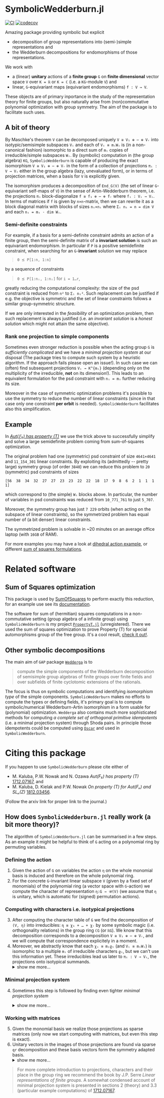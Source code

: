 # SymbolicWedderburn.jl
[![CI](https://github.com/kalmarek/SymbolicWedderburn.jl/workflows/CI/badge.svg?branch=master)](https://github.com/kalmarek/SymbolicWedderburn.jl/actions)
[![codecov](https://codecov.io/gh/kalmarek/SymbolicWedderburn.jl/branch/master/graph/badge.svg)](https://codecov.io/gh/kalmarek/SymbolicWedderburn.jl)

Amazing package providing symbolic but explicit
* decomposition of group representations into (semi-)simple representations and
* the Wedderburn decompositions for endomorphisms of those representations.

We work with
* a (linear) **unitary** actions of a **finite group** `G` on **finite dimensional** vector space `V` over `K = ℝ` or `K = ℂ` (i.e. a `KG`-module `V`) and
* linear, `G`-equivariant maps (equivariant endomorphisms) `f : V → V`.

These objects are of primary inportance in the study of the representation theory for finite groups, but also naturally arise from (non)commutative polynomial optimization with group symmetry. The aim of the package is to facilitate such uses.

## A bit of theory
By Maschke's theorem `V` can be decomposed uniquely `V ≅ V₁ ⊕ ⋯ ⊕ Vᵣ` into isotypic/semisimple subspaces `Vᵢ` and each of `Vᵢ ≅ mᵢWᵢ` is (in a non-canonical fashion) isomorphic to a direct sum of `mᵢ` copies of irreducible/simple subspaces `Wᵢ`. By (symbolic) computation in (the group algebra) `KG`, `SymbolicWedderburn` is capable of producing the exact isomorphism `V ≅ V₁ ⊕ ⋯ ⊕ Vᵣ` in the form of a collection of projections `πᵢ : V → Vᵢ` either in the group algebra (lazy, unevaluated form), or in terms of projection matrices, when a basis for `V` is explicitly given.

The isomorphism produces a decomposition of `End_G(V)` (the set of linear `G`-equivariant self-maps of `V`) in the sense of Artin-Wedderburn theorem, i.e. the projections `πᵢ` block-diagonalize `f ≅ f₁ ⊕ ⋯ ⊕ fᵣ` where `fᵢ : Vᵢ → Vᵢ`. In terms of matrices if `f` is given by `n×n`-matrix, then we can rewrite it as a block diagonal matrix with blocks of sizes `nᵢ×nᵢ` where `Σᵢ nᵢ = n = dim V` and each `nᵢ = mᵢ · dim Wᵢ`.

### Semi-definite constraints
For example, if a basis for a semi-definite constraint admits an action of a finite group, then the semi-definite matrix of a **invariant solution** is such an equivariant endomorphism.
In particular if `P` is a positive semidefinite constraint, when searching for an `G`-**invariant** solution we may replace
> `0 ⪯ P[1:n, 1:n]`

by a sequence of constraints

> `0 ⪯ P[1:nᵢ, 1:nᵢ]` for `i = 1…r`,

greatly reducing the computational complexity: the size of the psd constraint is reduced from `n²` to `Σᵢ nᵢ²`. Such replacement can be justified if e.g. the objective is symmetric and the set of linear constraints follows a similar group-symmetric structure.

If we are only interested in the _feasibility_ of an optimization problem, then such replacement is always justified (i.e. an _invariant solution_ is a _honest solution_ which might not attain the same objective).

### Rank one projection to simple components

Sometimes even stronger reduction is possible when the acting group `G` is _sufficiently complicated_ and we have a _minimal projection system_ at our disposal (The package tries to compute such system by a heuristic algorithm. If the approach fails please open an issue!). In such case we can (often) find subsequent projections `Vᵢ → K^{mᵢ}` (depending only on the multiplicity of the irreducible, **not** on its dimension!). This leads to an equivalent formulation for the psd constraint with `nᵢ = mᵢ` further reducing its size.

Moreover in the case of symmetric optimization problems it's possible to use the symmetry to reduce the number of linear constraints (since in that case only one constraint **per orbit** is needed). `SymbolicWedderburn` facilitates also this simplification.

## Example

In [_Aut(𝔽₅) has property (T)_](https://arxiv.org/abs/1712.07167) we use the trick above to successfully simplify and solve a large semidefinite problem coming from sum-of-squares optimization.

The original problem had one (symmetric) psd constraint of size `4641×4641` and `11_154_301` linear constraints. By exploiting its (admittedly -- pretty large) symmetry group (of order `3840`) we can reduce this problem to `20` (symmetric) psd constraints of sizes
```
[56  38  34  32  27  27  23  23  22  22  18  17  9  8  6  2  1  1  1  1]
```
which correspond to (the simple) `Wᵢ` blocks above. In particular, the number of variables in psd constraints was reduced from `10_771_761` to just `5_707`.

Moreover, the symmetry group has just `7 229` orbits (when acting on the subspace of linear constraints), so the symmetrized problem has equal number of (a bit denser) linear constraints.

The symmetrized problem is solvable in ~20 minutes on an average office laptop (with `16GB` of RAM).

For more examples you may have a look at [dihedral action example](https://github.com/kalmarek/SymbolicWedderburn.jl/blob/master/examples/ex_robinson_form.jl), or different [sum of squares formulations](https://github.com/kalmarek/SymbolicWedderburn.jl/blob/master/examples/sos_problem.jl).

# Related software

## Sum of Squares optimization
This package is used by [SumOfSquares](https://github.com/jump-dev/SumOfSquares.jl) to perform exactly this reduction, for an example use see its [documentation](https://jump.dev/SumOfSquares.jl/latest/generated/Symmetry/dihedral_symmetry_of_the_robinson_form/).

The software for sum of (hermitian) squares computations in a non-commutative setting (group algebra of a infinite group) using `SymbolicWedderburn` is my project [`PropertyT.jl`](https://github.com/kalmarek/PropertyT.jl/) (unregistered). There we used the sum of squares optimization to prove Property (T) for special automorphisms group of the free group. It's a cool result, [check it out!](https://annals.math.princeton.edu/2021/193-2/p03).

## Other symbolic decompositions
The main aim of `GAP` package [`Wedderga`](https://www.gap-system.org/Manuals/pkg/wedderga/doc/chap0.html) is to

> compute the simple components of the Wedderburn decomposition of semisimple group algebras of finite groups over finite fields and over subfields of finite cyclotomic extensions of the rationals.

The focus is thus on symbolic computations and identifying _isomorphism type_ of the simple components.
`SymbolicWedderburn` makes no efforts to compute the types or defining fields,
it's primary goal is to compute symbolic/numerical Wedderburn-Artin isomorphism in a form usable for (polynomial) optimization. `Wedderga` also contains much more sophisticated methods for computing _a complete set of orthogonal primitive idempotents_ (i.e. a minimal projection system) through Shoda pairs.
In principle those idempotents could be computed using [`Oscar`](https://github.com/oscar-system/Oscar.jl) and used in `SymbolicWedderburn`.

# Citing this package
If you happen to use `SymbolicWedderburn` please cite either of
* M. Kaluba, P.W. Nowak and N. Ozawa *$Aut(F₅)$ has property (T)* [1712.07167](https://arxiv.org/abs/1712.07167), and
* M. Kaluba, D. Kielak and P.W. Nowak *On property (T) for $Aut(Fₙ)$ and $SLₙ(Z)$* [1812.03456](https://arxiv.org/abs/1812.03456).

(Follow the arxiv link for proper link to the journal.)

## How does `SymbolicWedderburn.jl` really work (a bit more theory)?

The algorithm of `SymbolicWedderburn.jl` can be summarised in a few steps. As an example it might be helpful to think of `G` acting on a polynomial ring by permuting variables.

### Defining the action

1. Given the action of `G` on variables the action `η` on the whole monomial basis is induced and therefore on the whole polynomial ring.
2. For the concrete `G`-invariant linear subspace `V` (given by a fixed set of monomials) of the polynomial ring (a vector space with `G`-action) we compute the character of representation `η:G → 𝒰(V)` (we assume that `η` is unitary, which is automatic for (signed) permutation actions).

### Computing with characters i.e. isotypical projections
3. After computing the character table of `G` we find the decomposition of `(V, η)` into irreducibles: `η ≅ χ₁ + … + χᵣ` by some symbolic magic (i.e. orthogonality relations) in the group ring `ℂG` (or `ℝG`). We know that this decomposition corresponds to a decomposition `V ≅ V₁ ⊕ ⋯ ⊕ Vᵣ`, and we will compute that correspondence explicitely in a moment.
4. Moreover, we abstractly know that each `χᵢ ≅ mᵢϱᵢ` (and `Vᵢ ≅ mᵢWᵢ`) is isomorphic to a multiple `mᵢ` of irreducible characters `ϱᵢ`, but we can't use this information yet. These irreducibles lead us later to `πᵢ : V → Vᵢ`, the projections onto isotypical summands. <details><summary>show me more…</summary>Our implementation of projections is matrix-free. Projections are just idempotent elements (`x² = x`) in the group algebra. In that sense the projection to an isotypical component is unique in `ℂG`, but not as `πᵢ = η(ϱᵢ)`, an element of `End_G((V, η))` i.e. as a matrix: a matrix representation of a projection already includes a choice of basis (think of the difference of a linear operator vs its matix).</details>

### Minimal projection system
4. Sometimes this step is followed by finding even tighter _minimal projection system_<details><summary>show me more…</summary>Finding tighter projections use a lemma of Schur.
   > **Lemma** (Schur) Over an algebraically closed field the commutant of a matrix algebra consist of matrices of a particularly simple form:
   > * direct sums of endomorphisms of isotypical subspaces (i.e. isotypical subspaces are orthogonal which gives us block structure for endomorphisms),
   > * within isotypical subspace (of character `ϱ`) the endomorphisms are of the form `M⊗Iₙ`, where `n = degree(ϱ)` and `M` is (square) of size `m = multiplicity(ϱ, η)`.

   Here the matrix algebra is the one defined by the image of `η` and the projections commute with those, so the conclusion is that reconstructing a single projection endomorphism corresponding to an irreducible `ϱ` requires only `m²` parameters (regardless of the degree of `ϱ`!)
   * For every irreducible character `ϱᵢ` we try to find a (non-central) projection `pᵢ` such that `ϱᵢ∘pᵢ(e) = k` is as small as possible (desirably just `1`), so that `η(ϱᵢ∘pᵢ) = πᵢ∘η(pᵢ)` and therefore `rank(πᵢ∘η(pᵢ)) = k`. We call those `{ϱᵢ∘pᵢ}_{ϱ ∈ Irr(G)}` a **minimal projection system**. Note: the existence and complexity of finding the system depends **on the group only**, not on the representation `η`, its associated action (and hence not on the dimension of `V`!).
   * Sometimes it the system exists (symmetric, alternating groups etc.) sometimes it doesn’t (e.g. real representations of cyclic groups).
   * We employ a simple brute-force algorithm to search for `pᵢ` over all characteristic/alternating projections for small subgroups of `G`.</details>

### Working with matrices
5. Given the monomial basis we realize those projections as sparse matrices (only now we start computing with matrices, but even this step is exact).
6. Unitary vectors in the images of those projections are found via sparse `qr` decomposition and these basis vectors form the symmetry adapted basis.<details><summary>show me more…</summary>
The image (i.e. as a linear subspace) of the matrix projection is well defined; any (orthogonal) basis of the subspace would do; We just take the first few columns of the `Q` factor of sparse `qr` factorisation.</details>

> For more complete introduction to projections, characters and their place in the group ring we recommend the book by J.P. Serre _Linear representations of finite groups_.
> A somewhat condensed account of minimal projection system is presented in sections 2 (theory) and 3.3 (particular example computations) of [1712.07167](https://arxiv.org/abs/1712.07167).
